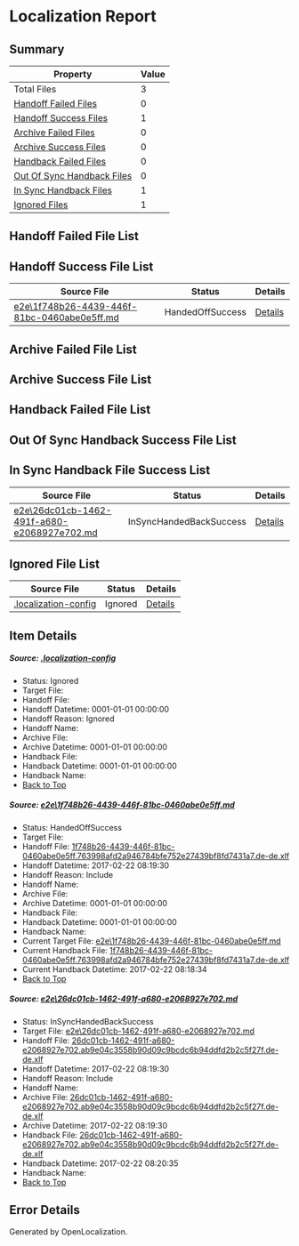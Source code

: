 # <a name='report-top'></a> Localization Report

## Summary
 Property | Value 
 -------- | ----- 
 Total Files | 3
[ Handoff Failed Files ](#handoff-failed-list)| 0
[ Handoff Success Files ](#handoff-success-list)| 1
[ Archive Failed Files ](#archive-failed-list)| 0
[ Archive Success Files ](#archive-success-list)| 0
[ Handback Failed Files ](#handback-failed-list)| 0
[ Out Of Sync Handback Files ](#outofsync-handback-success-list)| 0
[ In Sync Handback Files ](#insync-handback-success-list)| 1
[ Ignored Files ](#ignored-list)| 1

## <a name='handoff-failed-list'></a> Handoff Failed File List

## <a name='handoff-success-list'></a> Handoff Success File List
 Source File | Status | Details 
 ----------- | ------ | ------- 
 [e2e\1f748b26-4439-446f-81bc-0460abe0e5ff.md](https://github.com/OpenLocalizationTestOrg/ol-test4/blob/a2a7368f9821e1e503e3f1e00d3e2ae078a153ca/e2e/1f748b26-4439-446f-81bc-0460abe0e5ff.md) | HandedOffSuccess | [Details](#358f28465c2ba416d98955d42b662e35c9d023771)

## <a name='archive-failed-list'></a> Archive Failed File List

## <a name='archive-success-list'></a> Archive Success File List

## <a name='handback-failed-list'></a> Handback Failed File List

## <a name='outofsync-handback-success-list'></a> Out Of Sync Handback Success File List

## <a name='insync-handback-success-list'></a> In Sync Handback File Success List
 Source File | Status | Details 
 ----------- | ------ | ------- 
 [e2e\26dc01cb-1462-491f-a680-e2068927e702.md](https://github.com/OpenLocalizationTestOrg/ol-test4/blob/a2a7368f9821e1e503e3f1e00d3e2ae078a153ca/e2e/26dc01cb-1462-491f-a680-e2068927e702.md) | InSyncHandedBackSuccess | [Details](#35f7886128a530e9870c7a34be93eea29d43ccd62)

## <a name='ignored-list'></a> Ignored File List
 Source File | Status | Details 
 ----------- | ------ | ------- 
 [.localization-config](https://github.com/OpenLocalizationTestOrg/ol-test4/blob/a2a7368f9821e1e503e3f1e00d3e2ae078a153ca/.localization-config) | Ignored | [Details](#cb0632cf59c1387fc1742bfb9fa3c47f87e2e5c90)

## Item Details
##### <a name='cb0632cf59c1387fc1742bfb9fa3c47f87e2e5c90'></a> Source: [.localization-config](https://github.com/OpenLocalizationTestOrg/ol-test4/blob/a2a7368f9821e1e503e3f1e00d3e2ae078a153ca/.localization-config)
* Status: Ignored
* Target File: 
* Handoff File: 
* Handoff Datetime: 0001-01-01 00:00:00
* Handoff Reason: Ignored
* Handoff Name: 
* Archive File: 
* Archive Datetime: 0001-01-01 00:00:00
* Handback File: 
* Handback Datetime: 0001-01-01 00:00:00
* Handback Name: 
* [Back to Top](#report-top)

##### <a name='358f28465c2ba416d98955d42b662e35c9d023771'></a> Source: [e2e\1f748b26-4439-446f-81bc-0460abe0e5ff.md](https://github.com/OpenLocalizationTestOrg/ol-test4/blob/a2a7368f9821e1e503e3f1e00d3e2ae078a153ca/e2e/1f748b26-4439-446f-81bc-0460abe0e5ff.md)
* Status: HandedOffSuccess
* Target File: 
* Handoff File: [1f748b26-4439-446f-81bc-0460abe0e5ff.763998afd2a946784bfe752e27439bf8fd7431a7.de-de.xlf](https://github.com/OpenLocalizationTestOrg/ol-test4-handoff/blob/ed1803bf2c94bb29d418ea10b8a08e45ab61d060/ol-handoff/OpenLocalizationTestOrg/ol-test4-dede/xinjiang/ht/1f748b26-4439-446f-81bc-0460abe0e5ff.763998afd2a946784bfe752e27439bf8fd7431a7.de-de.xlf)
* Handoff Datetime: 2017-02-22 08:19:30
* Handoff Reason: Include
* Handoff Name: 
* Archive File: 
* Archive Datetime: 0001-01-01 00:00:00
* Handback File: 
* Handback Datetime: 0001-01-01 00:00:00
* Handback Name: 
* Current Target File: [e2e\1f748b26-4439-446f-81bc-0460abe0e5ff.md](https://github.com/OpenLocalizationTestOrg/ol-test4-dede/blob/3decbe2ca05150c064c8fb3d0381ffe1bd65b2cb/e2e/1f748b26-4439-446f-81bc-0460abe0e5ff.md)
* Current Handback File: [1f748b26-4439-446f-81bc-0460abe0e5ff.763998afd2a946784bfe752e27439bf8fd7431a7.de-de.xlf](https://github.com/OpenLocalizationTestOrg/ol-test4-handback/blob/1f73ec5021ad6f83942b5dae7596ec1036a94968/ol-handback/OpenLocalizationTestOrg/ol-test4-dede/xinjiang/ht/1f748b26-4439-446f-81bc-0460abe0e5ff.763998afd2a946784bfe752e27439bf8fd7431a7.de-de.xlf)
* Current Handback Datetime: 2017-02-22 08:18:34
* [Back to Top](#report-top)

##### <a name='35f7886128a530e9870c7a34be93eea29d43ccd62'></a> Source: [e2e\26dc01cb-1462-491f-a680-e2068927e702.md](https://github.com/OpenLocalizationTestOrg/ol-test4/blob/a2a7368f9821e1e503e3f1e00d3e2ae078a153ca/e2e/26dc01cb-1462-491f-a680-e2068927e702.md)
* Status: InSyncHandedBackSuccess
* Target File: [e2e\26dc01cb-1462-491f-a680-e2068927e702.md](https://github.com/OpenLocalizationTestOrg/ol-test4-dede/blob/8f85df726d7fbcd50fd8c02c11278f7f74b409c7/e2e/26dc01cb-1462-491f-a680-e2068927e702.md)
* Handoff File: [26dc01cb-1462-491f-a680-e2068927e702.ab9e04c3558b90d09c9bcdc6b94ddfd2b2c5f27f.de-de.xlf](https://github.com/OpenLocalizationTestOrg/ol-test4-handoff/blob/ed1803bf2c94bb29d418ea10b8a08e45ab61d060/ol-handoff/OpenLocalizationTestOrg/ol-test4-dede/xinjiang/ht/26dc01cb-1462-491f-a680-e2068927e702.ab9e04c3558b90d09c9bcdc6b94ddfd2b2c5f27f.de-de.xlf)
* Handoff Datetime: 2017-02-22 08:19:30
* Handoff Reason: Include
* Handoff Name: 
* Archive File: [26dc01cb-1462-491f-a680-e2068927e702.ab9e04c3558b90d09c9bcdc6b94ddfd2b2c5f27f.de-de.xlf](https://github.com/OpenLocalizationTestOrg/ol-test4-handoff/blob/74a170acc2aaf60bba74a9e4fc5007af5fa22794/ol-archive/OpenLocalizationTestOrg/ol-test4-dede/xinjiang/ht/26dc01cb-1462-491f-a680-e2068927e702.ab9e04c3558b90d09c9bcdc6b94ddfd2b2c5f27f.de-de.xlf)
* Archive Datetime: 2017-02-22 08:19:30
* Handback File: [26dc01cb-1462-491f-a680-e2068927e702.ab9e04c3558b90d09c9bcdc6b94ddfd2b2c5f27f.de-de.xlf](https://github.com/OpenLocalizationTestOrg/ol-test4-handback/blob/f697a8544230c72f254f92f341fa412b2cde8e33/ol-handback/OpenLocalizationTestOrg/ol-test4-dede/xinjiang/ht/26dc01cb-1462-491f-a680-e2068927e702.ab9e04c3558b90d09c9bcdc6b94ddfd2b2c5f27f.de-de.xlf)
* Handback Datetime: 2017-02-22 08:20:35
* Handback Name: 
* [Back to Top](#report-top)


## Error Details

Generated by OpenLocalization.
